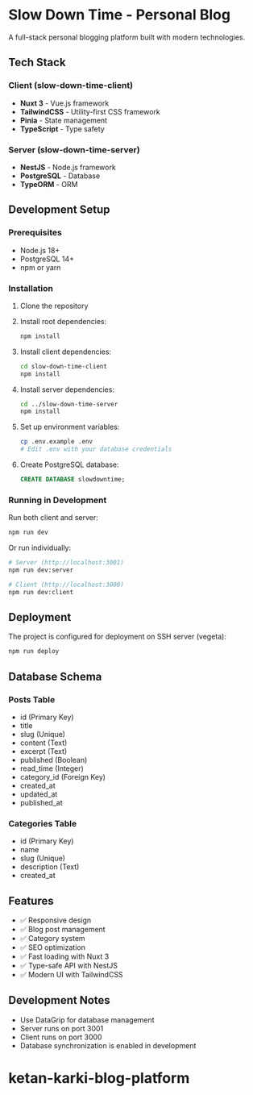 # Slow Down Time - Personal Blog

A full-stack personal blogging platform built with modern technologies.

## Tech Stack

### Client (slow-down-time-client)

- **Nuxt 3** - Vue.js framework
- **TailwindCSS** - Utility-first CSS framework
- **Pinia** - State management
- **TypeScript** - Type safety

### Server (slow-down-time-server)

- **NestJS** - Node.js framework
- **PostgreSQL** - Database
- **TypeORM** - ORM

## Development Setup

### Prerequisites

- Node.js 18+
- PostgreSQL 14+
- npm or yarn

### Installation

1. Clone the repository
2. Install root dependencies:

   ```bash
   npm install
   ```

3. Install client dependencies:

   ```bash
   cd slow-down-time-client
   npm install
   ```

4. Install server dependencies:

   ```bash
   cd ../slow-down-time-server
   npm install
   ```

5. Set up environment variables:

   ```bash
   cp .env.example .env
   # Edit .env with your database credentials
   ```

6. Create PostgreSQL database:
   ```sql
   CREATE DATABASE slowdowntime;
   ```

### Running in Development

Run both client and server:

```bash
npm run dev
```

Or run individually:

```bash
# Server (http://localhost:3001)
npm run dev:server

# Client (http://localhost:3000)
npm run dev:client
```

## Deployment

The project is configured for deployment on SSH server (vegeta):

```bash
npm run deploy
```

## Database Schema

### Posts Table

- id (Primary Key)
- title
- slug (Unique)
- content (Text)
- excerpt (Text)
- published (Boolean)
- read_time (Integer)
- category_id (Foreign Key)
- created_at
- updated_at
- published_at

### Categories Table

- id (Primary Key)
- name
- slug (Unique)
- description (Text)
- created_at

## Features

- ✅ Responsive design
- ✅ Blog post management
- ✅ Category system
- ✅ SEO optimization
- ✅ Fast loading with Nuxt 3
- ✅ Type-safe API with NestJS
- ✅ Modern UI with TailwindCSS

## Development Notes

- Use DataGrip for database management
- Server runs on port 3001
- Client runs on port 3000
- Database synchronization is enabled in development
# ketan-karki-blog-platform
